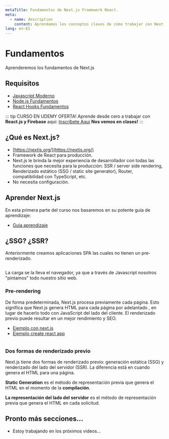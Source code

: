 ```yaml
---
metaTitle: Fundamentos de Next.js Framework React.
meta:
  - name: description
    content: Aprendamos los conceptos claves de cómo trabajar con Next.js, aprenderás a crear tus primeros proyectos utilizando SSG y SSR.
lang: en-ES
---
```


# Fundamentos
Aprenderemos los fundamentos de Next.js

## Requisitos
- [Javascript Moderno](https://youtu.be/Z4TuS0HEJP8)
- [Node.js Fundamentos](https://youtu.be/mG4U9t5nWG8)
- [React Hooks Fundamentos](https://youtu.be/Di4eAxkPNp0)

::: tip CURSO EN UDEMY OFERTA!
Aprende desde cero a trabajar con <b>React.js y Firebase</b> aquí: [Inscríbete Aquí](http://curso-react-js-udemy.bluuweb.cl)
<b>Nos vemos en clases!</b>
:::

## ¿Qué es Next.js?
- [https://nextjs.org/](https://nextjs.org/)
- Framework de React para producción.
- Next.js le brinda la mejor experiencia de desarrollador con todas las funciones que necesita para la producción: SSR / server side rendering, Renderizado estático (SSG / static site generator), Router, compatibilidad con TypeScript, etc.
- No necesita configuración. 

## Aprender Next.js
En esta primera parte del curso nos basaremos en su potente guía de aprendizaje:

- [Guía aprendizaje](https://nextjs.org/learn/basics/create-nextjs-app)

## ¿SSG? ¿SSR? 
Anteriormente creamos aplicaciones SPA las cuales no tienen un pre-renderizado.

<img :src="$withBase('/img/spa.jpg')">

La carga se la lleva el navegador, ya que a través de Javascript nosotros "pintamos" todo nuestro sitio web.

### Pre-rendering
De forma predeterminada, Next.js procesa previamente cada página. Esto significa que Next.js genera HTML para cada página por adelantado , en lugar de hacerlo todo con JavaScript del lado del cliente. El renderizado previo puede resultar en un mejor rendimiento y SEO.

- [Ejemplo con next.js](https://next-learn-starter.vercel.app/)
- [Ejemplo create react app](https://create-react-app.now-examples.vercel.app/)

<img :src="$withBase('/img/ssr.jpg')">

### Dos formas de renderizado previo
Next.js tiene dos formas de renderizado previo: generación estática (SSG) y renderizado del lado del servidor (SSR). La diferencia está en cuando genera el HTML para una página.

<b>Static Generation</b> es el método de representación previa que genera el HTML en el momento de la <b>compilación</b>.

<b>La representación del lado del servidor</b> es el método de representación previa que genera el HTML en cada solicitud.

## Pronto más secciones...
- Estoy trabajando en los próximos videos...
<img :src="$withBase('/img/trabajar.gif')">